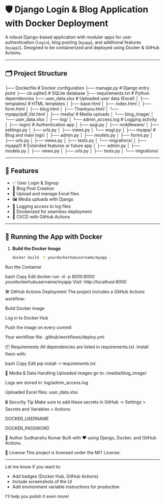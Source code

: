 # 🛡️ Django Login & Blog Application with Docker Deployment

A robust Django-based application with modular apps for user authentication (`login`), blog posting (`myapp`), and additional features (`myapp1`). Designed to be containerized and deployed using Docker & GitHub Actions.

---

## 🗂️ Project Structure


├── Dockerfile # Docker configuration
├── manage.py # Django entry point
├── cb.sqlite3 # SQLite database
├── requirements.txt # Python dependencies
├── user_data.xlsx # Uploaded user data (Excel)
│
├── templates/ # HTML templates
│ ├── base.html
│ ├── index.html
│ ├── form.html
│ ├── blog.html
│ ├── Thankyou.html
│ └── myapp/pdf_list.html
│
├── media/ # Media uploads
│ └── blog_image/
│ └── user_data.xlsx
│
├── log/
│ └── admin_access.log # Logging activity
│
├── login/ # Authentication app
│ ├── asgi.py
│ ├── middleware/
│ ├── settings.py
│ ├── urls.py
│ ├── views.py
│ └── wsgi.py
│
├── myapp/ # Blog and main logic
│ ├── admin.py
│ ├── models.py
│ ├── forms.py
│ ├── urls.py
│ ├── views.py
│ ├── tests.py
│ └── migrations/
│
├── myapp1/ # Extended features or future app
│ ├── admin.py
│ ├── models.py
│ ├── views.py
│ ├── urls.py
│ ├── tests.py
│ └── migrations/


---

## 🚀 Features

- ✅ User Login & Signup
- 📝 Blog Post Creation
- 📄 Upload and manage Excel files
- 🖼️ Media uploads with Django
- 🧾 Logging access to log files
- 🐳 Dockerized for seamless deployment
- 🔁 CI/CD with GitHub Actions

---

## 🐳 Running the App with Docker

1. **Build the Docker Image**
   ```bash
   docker build -t yourdockerhubusername/myapp .
Run the Container

bash
Copy
Edit
docker run -d -p 8000:8000 yourdockerhubusername/myapp
Visit: http://localhost:8000

🛠️ GitHub Actions Deployment
The project includes a GitHub Actions workflow:

Build Docker image

Log in to Docker Hub

Push the image on every commit

Your workflow file: .github/workflows/deploy.yml

📦 Requirements
All dependencies are listed in requirements.txt. Install them with:

bash
Copy
Edit
pip install -r requirements.txt

📁 Media & Data Handling
Uploaded images go to: /media/blog_image/

Logs are stored in: log/admin_access.log

Uploaded Excel files: user_data.xlsx

🔒 Security Tip
Make sure to add these secrets in GitHub → Settings > Secrets and Variables > Actions:

DOCKER_USERNAME

DOCKER_PASSWORD

🙋 Author
Sudhanshu Kumar
Built with ❤️ using Django, Docker, and GitHub Actions.


📜 License
This project is licensed under the MIT License.

---

Let me know if you want to:
- Add badges (Docker Hub, GitHub Actions)
- Include screenshots of the UI
- Add environment variable instructions for production

I'll help you polish it even more!
